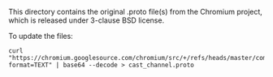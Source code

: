 This directory contains the original .proto file(s) from the Chromium
project, which is released under 3-clause BSD license.

To update the files:

```
curl "https://chromium.googlesource.com/chromium/src/+/refs/heads/master/components/cast_channel/proto/cast_channel.proto?format=TEXT" | base64 --decode > cast_channel.proto
```
